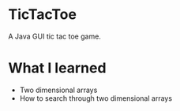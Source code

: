 # TicTacToe
A Java GUI tic tac toe game.

# What I learned
* Two dimensional arrays
* How to search through two dimensional arrays
